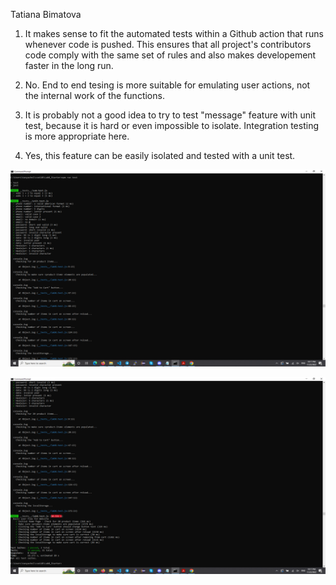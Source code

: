 Tatiana Bimatova

1) It makes sense to fit the automated tests within a Github action that runs whenever code is pushed.
This ensures that all project's contributors code comply with the same set of rules and
also makes developement faster in the long run. 

2) No. End to end tesing is more suitable for emulating user actions, not the internal work of the
functions.

3) It is probably not a good idea to try to test "message" feature with unit test, because it is hard or
even impossible to isolate. Integration testing is more appropriate here.

4) Yes, this feature can be easily isolated and tested with a unit test.

![screenshot-npm-run-test1](https://github.com/tanya-bimatova/Lab8_Starter/blob/main/screenshot-npm-run-test1.png)

![screenshot-npm-run-test2](https://github.com/tanya-bimatova/Lab8_Starter/blob/main/screenshot-npm-run-test2.png)
